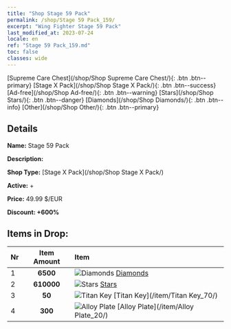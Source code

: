 ```yaml
---
title: "Shop Stage 59 Pack"
permalink: /shop/Stage 59 Pack_159/
excerpt: "Wing Fighter Stage 59 Pack"
last_modified_at: 2023-07-24
locale: en
ref: "Stage 59 Pack_159.md"
toc: false
classes: wide
---
```



  [Supreme Care Chest](/shop/Shop Supreme Care Chest/){: .btn .btn--primary}   [Stage X Pack](/shop/Shop Stage X Pack/){: .btn .btn--success}   [Ad-free](/shop/Shop Ad-free/){: .btn .btn--warning}   [Stars](/shop/Shop Stars/){: .btn .btn--danger}   [Diamonds](/shop/Shop Diamonds/){: .btn .btn--info}   [Other](/shop/Shop Other/){: .btn .btn--primary} 

## Details

 **Name:** Stage 59 Pack 

 **Description:** 

 **Shop Type:** [Stage X Pack](/shop/Shop Stage X Pack/)

 **Active:** + 

 **Price:** 49.99 $/EUR 

 **Discount: +600%** 



## Items in Drop:

  |  Nr | Item Amount  |       Item       |
  |:----|:------------:|:-----------------|
  | 1 | **6500**  | ![Diamonds](/images/item/Diamonds_p.png) [Diamonds](/item/Diamonds_15/) | 
  | 2 | **610000**  | ![Stars](/images/item/Stars_p.png) [Stars](/item/Stars_2/) | 
  | 3 | **50**  | ![Titan Key](/images/item/Titan_Key_p.png) [Titan Key](/item/Titan Key_70/) | 
  | 4 | **300**  | ![Alloy Plate](/images/item/Alloy_Plate_p.png) [Alloy Plate](/item/Alloy Plate_20/) | 

